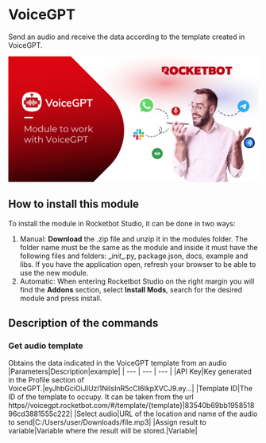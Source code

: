 



# VoiceGPT
  
Send an audio and receive the data according to the template created in VoiceGPT.  
  
![banner](imgs/Banner-VoiceGPT.jpg)

## How to install this module
  
To install the module in Rocketbot Studio, it can be done in two ways:
1. Manual: __Download__ the .zip file and unzip it in the modules folder. The folder name must be the same as the module and inside it must have the following files and folders: \__init__.py, package.json, docs, example and libs. If you have the application open, refresh your browser to be able to use the new module.
2. Automatic: When entering Rocketbot Studio on the right margin you will find the **Addons** section, select **Install Mods**, search for the desired module and press install.  


## Description of the commands

### Get audio template
  
Obtains the data indicated in the VoiceGPT template from an audio
|Parameters|Description|example|
| --- | --- | --- |
|API Key|Key generated in the Profile section of VoiceGPT.|eyJhbGciOiJIUzI1NiIsInR5cCI6IkpXVCJ9.ey...|
|Template ID|The ID of the template to occupy. It can be taken from the url https//voicegpt.rocketbot.com/#/template/{template}|83540b69bb195851896cd3881555c222|
|Select audio|URL of the location and name of the audio to send|C:/Users/user/Downloads/file.mp3|
|Assign result to variable|Variable where the result will be stored.|Variable|
